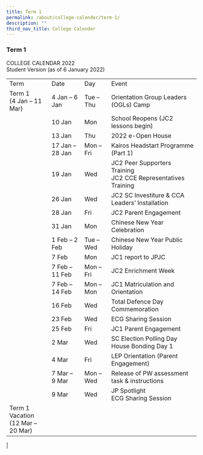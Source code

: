 ```yaml
---
title: Term 1
permalink: /about/college-calender/term-1/
description: ""
third_nav_title: College Calender
---
```

### **Term 1**

COLLEGE CALENDAR 2022<br>
Student Version (as of 6 January 2022)

|  |  |  |  |
|---|---|---|---|
| Term | Date | Day | Event |
| Term 1<br>(4 Jan – 11 Mar) | 4 Jan – 6 Jan | Tue – Thu | Orientation Group Leaders (OGLs) Camp |
|  | 10 Jan | Mon | School Reopens (JC2 lessons begin) |
|  | 13 Jan | Thu | 2022 e-Open House |
|  | 17 Jan – 28 Jan | Mon – Fri | Kairos Headstart Programme (Part 1) |
|  | 19 Jan | Wed | JC2 Peer Supporters Training<br>JC2 CCE Representatives Training |
|  | 26 Jan | Wed | JC2 SC Investiture & CCA Leaders’ Installation |
|  | 28 Jan | Fri | JC2 Parent Engagement |
|  | 31 Jan | Mon | Chinese New Year Celebration |
|  | 1 Feb – 2 Feb | Tue – Wed | Chinese New Year Public Holiday |
|  | 7 Feb | Mon | JC1 report to JPJC |
|  | 7 Feb – 11 Feb | Mon –Fri | JC2 Enrichment Week |
|  | 7 Feb – 14 Feb | Mon – Mon | JC1 Matriculation and Orientation |
|  | 16 Feb | Wed | Total Defence Day Commemoration |
|  | 23 Feb | Wed | ECG Sharing Session |
|  | 25 Feb | Fri | JC1 Parent Engagement |
|  | 2 Mar | Wed | SC Election Polling Day<br>House Bonding Day 1 |
|  | 4 Mar | Fri | LEP Orientation (Parent Engagement) |
|  | 7 Mar – 9 Mar | Mon – Wed | Release of PW assessment task & instructions |
|  | 9 Mar | Wed | JP Spotlight<br>ECG Sharing Session |
| Term 1 Vacation<br>(12 Mar – 20 Mar) |  
|